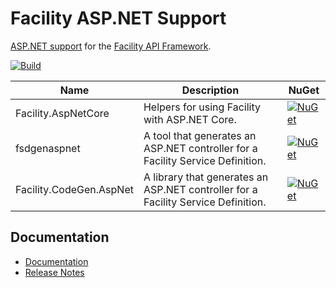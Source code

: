 # Facility ASP.NET Support

[ASP.NET support](https://facilityapi.github.io/generate/aspnet) for the [Facility API Framework](https://facilityapi.github.io/).

[![Build](https://github.com/FacilityApi/FacilityAspNet/workflows/Build/badge.svg)](https://github.com/FacilityApi/FacilityAspNet/actions?query=workflow%3ABuild)

Name | Description | NuGet
--- | --- | ---
Facility.AspNetCore | Helpers for using Facility with ASP.NET Core. | [![NuGet](https://img.shields.io/nuget/v/Facility.AspNetCore.svg)](https://www.nuget.org/packages/Facility.AspNetCore)
fsdgenaspnet | A tool that generates an ASP.NET controller for a Facility Service Definition. | [![NuGet](https://img.shields.io/nuget/v/fsdgenaspnet.svg)](https://www.nuget.org/packages/fsdgenaspnet)
Facility.CodeGen.AspNet | A library that generates an ASP.NET controller for a Facility Service Definition. | [![NuGet](https://img.shields.io/nuget/v/Facility.CodeGen.AspNet.svg)](https://www.nuget.org/packages/Facility.CodeGen.AspNet)

## Documentation

* [Documentation](https://facilityapi.github.io/)
* [Release Notes](ReleaseNotes.md)
